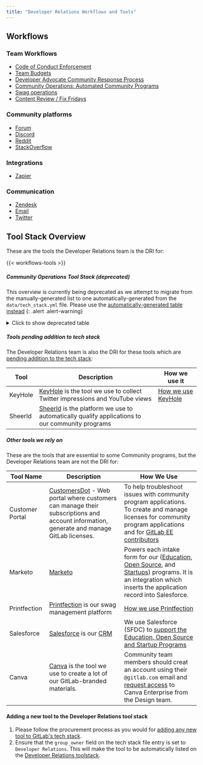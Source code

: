 ```yaml
---
title: "Developer Relations Workflows and Tools"
---
```


## Workflows

<!-- Keep this incoming anchor for compatibility -->
<a id="community-response-workflows"></a>

### Team Workflows

- [Code of Conduct Enforcement](/handbook/marketing/developer-relations/workflows-tools/code-of-conduct-enforcement/)
- [Team Budgets](/handbook/marketing/developer-relations/workflows-tools/team-budgets)
- [Developer Advocate Community Response Process](/handbook/marketing/developer-relations/developer-evangelism/community-response/)
- [Community Operations: Automated Community Programs](/handbook/marketing/developer-relations/community-programs/automated-community-programs/)
- [Swag operations](/handbook/marketing/developer-relations/workflows-tools/swag/)
- [Content Review / Fix Fridays](/handbook/marketing/developer-relations/workflows-tools/content-review/)

### Community platforms

- [Forum](/handbook/marketing/developer-relations/workflows-tools/forum/)
- [Discord](/handbook/marketing/developer-relations/workflows-tools/discord/)
- [Reddit](/handbook/marketing/developer-relations/workflows-tools/reddit/)
- [StackOverflow](/handbook/marketing/developer-relations/workflows-tools/stackoverflow/)

### Integrations

- [Zapier](/handbook/marketing/developer-relations/workflows-tools/zapier/)

### Communication

- [Zendesk](/handbook/marketing/developer-relations/workflows-tools/zendesk/)
- [Email](/handbook/marketing/developer-relations/workflows-tools/e-mail/)
- [Twitter](/handbook/marketing/developer-relations/workflows-tools/twitter/)


## Tool Stack Overview

These are the tools the Developer Relations team is the DRI for:

{{< workflows-tools >}}

##### Community Operations Tool Stack (deprecated)

<i class="fas fa-hand-point-right" aria-hidden="true" style="color: rgb(138, 109, 59)
;"></i> This overview is currently being deprecated as we attempt to migrate from
the manually-generated list to one automatically-generated from the `data/tech_stack.yml` file.
Please use the [automatically-generated table instead](#tool-stack-overview)
{: .alert .alert-warning}

<details>
<summary markdown="span">Click to show deprecated table</summary>

These are the tools the Developer Relations team is the DRI for:

| Tool Name | Description | How We Use |
|-------------|-------------|-----------|
| Crowdin | [Crowdin](https://translate.gitlab.com/) is the platform for the wider community to collaboratively contribute translations for GitLab | [How we use Crowdin](https://docs.gitlab.com/ee/development/i18n/translation.html) |
| Discourse | [Discourse](https://www.discourse.org) is the platform on which the [GitLab forum](https://forum.gitlab.com) is run. | [How we use Discourse](/handbook/marketing/developer-relations/workflows-tools/forum/#administration)|
| Discord | [Discord](https://discord.gg/gitlab) is the instant messaging platform the GitLab community communicates on (in addition to GitLab.com itself) | popular channels are #contribute, #general and the support channels |
| KeyHole | [KeyHole](https://keyhole.io) is the tool we use to collect Twitter impressions and YouTube views | [How we use KeyHole](/handbook/marketing/developer-relations/developer-evangelism/metrics/#metrics-collections) |
| Meetup | [Meetup.com](https://www.meetup.com/pro/gitlab/) is the platform we use and offer to our community to organize meetups | [How we use Meetup.com](/handbook/marketing/developer-relations/evangelist-program/#meetups) |
| SheerId | [SheerId](https://www.sheerid.com/) is the platform we use to automatically qualify applications to our community programs | |
| Zapier | [Zapier](https://zapier.com) is an automation tool used to identify mentions and to route them into Zendesk as tickets, and also to Slack in some cases | [How we use Zapier](/handbook/marketing/developer-relations/workflows-tools/zapier) |
| Zendesk | [Zendesk](https://www.zendesk.com/support/) is the tool Community Ops, EDU & OSS work their program cases and applications | [How we use Zendesk](/handbook/marketing/developer-relations/workflows-tools/zendesk/)|

</details>

##### Tools pending addition to tech stack

The Developer Relations team is also the DRI for these tools which are [pending addition to the tech stack](/handbook/business-technology/tech-stack-applications/#add-new-system-to-the-tech-stack):

| Tool | Description | How we use it |
|---|---|---|
| KeyHole | [KeyHole](https://keyhole.io) is the tool we use to collect Twitter impressions and YouTube views | [How we use KeyHole](/handbook/marketing/developer-relations/developer-evangelism/metrics/#metrics-collections) |
| SheerId | [SheerId](https://www.sheerid.com/) is the platform we use to automatically qualify applications to our community programs | |

##### Other tools we rely on

These are the tools that are essential to some Community programs, but the Developer Relations team are not the DRI for:

| Tool Name       | Description                                                                                                                                                                                                                               | How We Use                                                                                                                                                                                                                                                                             |
|-----------------|-------------------------------------------------------------------------------------------------------------------------------------------------------------------------------------------------------------------------------------------|----------------------------------------------------------------------------------------------------------------------------------------------------------------------------------------------------------------------------------------------------------------------------------------|
| Customer Portal | [CustomersDot](https://gitlab.com/gitlab-org/customers-gitlab-com/-/tree/staging/doc/architecture#customersdot) - Web portal where customers can manage their subscriptions and account information, generate and manage GitLab licenses. | To help troubleshoot issues with community program applications. To create and manage licenses for community program applications and for [GitLab EE contributors](/handbook/marketing/developer-relations/contributor-success/community-contributors-workflows.html#contributing-to-the-gitlab-enterprise-edition-ee) |
| Marketo         | [Marketo](/handbook/marketing/marketing-operations/marketo/)                                                                                                                                                                              | Powers each intake form for our ([Education](/solutions/education/), [Open Source](/solutions/open-source/), and [Startups](/solutions/startups/)) programs. It is an integration which inserts the application record into Salesforce.                                                |
| Printfection    | [Printfection](https://www.printfection.com/) is our swag management platform                                                                                                                                                             | [How we use Printfection](/handbook/marketing/brand-and-product-marketing/brand/merchandise-handling)                                                                                                                                                                                                |
| Salesforce      | [Salesforce](https://www.salesforce.com) is our [CRM](https://en.wikipedia.org/wiki/Customer_relationship_management)                                                                                                                     | We use Salesforce (SFDC) to [support the Education, Open Source and Startup Programs](/handbook/marketing/developer-relations/community-programs/community-program-applications)                                                                                                     |
| Canva           | [Canva](https://www.canva.com/) is the tool we use to create a lot of our GitLab-branded materials.                                                                                                                                       | Community team members should creat an account using their `@gitlab.com` email and [request access](/handbook/business-technology/team-member-enablement/onboarding-access-requests/access-requests/) to Canva Enterprise from the Design team.                                        |

#### Adding a new tool to the Developer Relations tool stack

1. Please follow the procurement process as you would for [adding any new tool to GitLab's tech stack](/handbook/business-technology/tech-stack-applications/#add-new-system-to-the-tech-stack).
1. Ensure that the `group_owner` field on the tech stack file entry is set to `Developer Relations`. This will make the tool to be automatically listed on the [Developer Relations toolstack](#tool-stack-overview).

